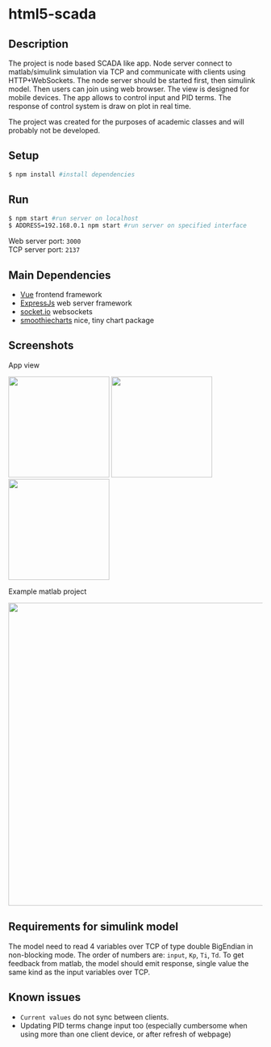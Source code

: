 # html5-scada

## Description

The project is node based SCADA like app. Node server connect to matlab/simulink simulation via TCP and communicate with clients using HTTP+WebSockets. The node server should be started first, then simulink model. Then users can join using web browser. The view is designed for mobile devices. The app allows to control input and PID terms. The response of control system is draw on plot in real time.

The project was created for the purposes of academic classes and will probably not be developed.

## Setup

```sh
$ npm install #install dependencies
```

## Run

```sh
$ npm start #run server on localhost
$ ADDRESS=192.168.0.1 npm start #run server on specified interface
```

Web server port: `3000`<br/>
TCP server port: `2137`

## Main Dependencies

- [Vue](https://vuejs.org/) frontend framework
- [ExpressJs](https://expressjs.com/) web server framework
- [socket.io](https://socket.io/) websockets
- [smoothiecharts](http://smoothiecharts.org/) nice, tiny chart package

## Screenshots

App view

<p float="left">
  <img src="https://user-images.githubusercontent.com/27036554/84608858-a98a9780-aeb4-11ea-8ad4-316b5b5051f8.png" width="200" />
  <img src="https://user-images.githubusercontent.com/27036554/84608880-c0c98500-aeb4-11ea-9094-8e43af7b84e4.png" width="200" /> 
  <img src="https://user-images.githubusercontent.com/27036554/84609033-71378900-aeb5-11ea-8cd5-47c3c9d4de62.png" width="200" />
</p>

Example matlab project

<img src="https://user-images.githubusercontent.com/27036554/84609062-9e843700-aeb5-11ea-930a-979df1cf9a3f.png" width="600">

## Requirements for simulink model

The model need to read 4 variables over TCP of type double BigEndian in non-blocking mode. The order of numbers are: `input`, `Kp`, `Ti`, `Td`.
To get feedback from matlab, the model should emit response, single value the same kind as the input variables over TCP.

## Known issues

- `Current values` do not sync between clients.
- Updating PID terms change input too (especially cumbersome when using more than one client device, or after refresh of webpage)
